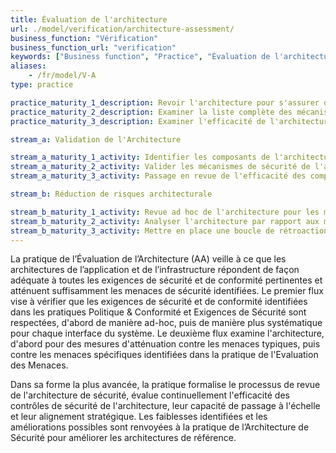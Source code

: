 ```yaml
---
title: Évaluation de l'architecture
url: ./model/verification/architecture-assessment/
business_function: "Vérification"
business_function_url: "verification"
keywords: ["Business function", "Practice", "Évaluation de l'architecture"]
aliases:
    - /fr/model/V-A
type: practice

practice_maturity_1_description: Revoir l'architecture pour s'assurer que les mesures de réduction de risque élémentaires sont en place pour les risques typiques.
practice_maturity_2_description: Examiner la liste complète des mécanismes de sécurité dans l'architecture.
practice_maturity_3_description: Examiner l'efficacité de l'architecture et des retours d'expérience pour améliorer l'architecture de sécurité.

stream_a: Validation de l'Architecture

stream_a_maturity_1_activity: Identifier les composants de l'architecture applicative et d'infrastructure et les passer en revue pour garantir un niveau de sécurité basique de l'approvisionnement
stream_a_maturity_2_activity: Valider les mécanismes de sécurité de l'architecture
stream_a_maturity_3_activity: Passage en revue de l'efficacité des composants d'architecture

stream_b: Réduction de risques architecturale

stream_b_maturity_1_activity: Revue ad hoc de l'architecture pour les menaces de sécurité non atténuées.
stream_b_maturity_2_activity: Analyser l'architecture par rapport aux menaces connues.
stream_b_maturity_3_activity: Mettre en place une boucle de rétroaction pour les résultats de revue d'architecture vers l'architecture d'entreprise, les principes & les modèles de conception d'organisation, les solutions de sécurité et les architectures de référence.
---
```


La pratique de l’Évaluation de l’Architecture (AA) veille à ce que les architectures de l’application et de l’infrastructure répondent de façon adéquate à toutes les exigences de sécurité et de conformité pertinentes et atténuent suffisamment les menaces de sécurité identifiées. Le premier flux vise à vérifier que les exigences de sécurité et de conformité identifiées dans les pratiques Politique & Conformité et Exigences de Sécurité sont respectées, d'abord de manière ad-hoc, puis de manière plus systématique pour chaque interface du système. Le deuxième flux examine l'architecture, d'abord pour des mesures d'atténuation contre les menaces typiques, puis contre les menaces spécifiques identifiées dans la pratique de l'Evaluation des Menaces.

Dans sa forme la plus avancée, la pratique formalise le processus de revue de l'architecture de sécurité, évalue continuellement l'efficacité des contrôles de sécurité de l'architecture, leur capacité de passage à l'échelle et leur alignement stratégique. Les faiblesses identifiées et les améliorations possibles sont renvoyées à la pratique de l’Architecture de Sécurité pour améliorer les architectures de référence.

